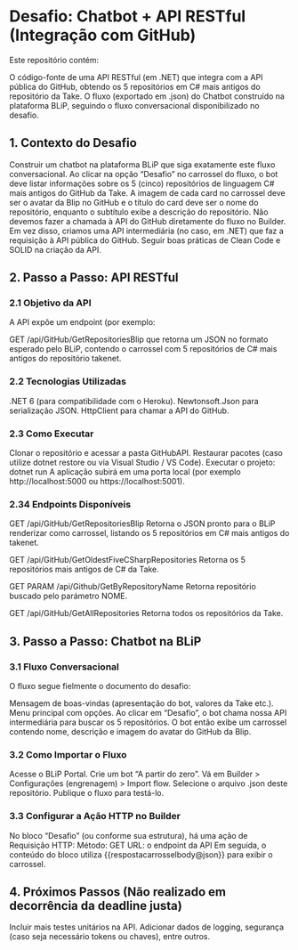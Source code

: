 # Desafio: Chatbot + API RESTful (Integração com GitHub)

Este repositório contém:

O código-fonte de uma API RESTful (em .NET) que integra com a API pública do GitHub, obtendo os 5 repositórios em C# mais antigos do repositório da Take.
O fluxo (exportado em .json) do Chatbot construído na plataforma BLiP, seguindo o fluxo conversacional disponibilizado no desafio.

## 1. Contexto do Desafio

Construir um chatbot na plataforma BLiP que siga exatamente este fluxo conversacional.
Ao clicar na opção “Desafio” no carrossel do fluxo, o bot deve listar informações sobre os 5 (cinco) repositórios de linguagem C# mais antigos do GitHub da Take.
A imagem de cada card no carrossel deve ser o avatar da Blip no GitHub e o título do card deve ser o nome do repositório, enquanto o subtítulo exibe a descrição do repositório.
Não devemos fazer a chamada à API do GitHub diretamente do fluxo no Builder. Em vez disso, criamos uma API intermediária (no caso, em .NET) que faz a requisição à API pública do GitHub.
Seguir boas práticas de Clean Code e SOLID na criação da API.

## 2. Passo a Passo: API RESTful

### 2.1 Objetivo da API

A API expõe um endpoint (por exemplo:

GET /api/GitHub/GetRepositoriesBlip
que retorna um JSON no formato esperado pelo BLiP, contendo o carrossel com 5 repositórios de C# mais antigos do repositório takenet.

### 2.2 Tecnologias Utilizadas

.NET 6 (para compatibilidade com o Heroku).
Newtonsoft.Json para serialização JSON.
HttpClient para chamar a API do GitHub.

### 2.3 Como Executar

Clonar o repositório e acessar a pasta GitHubAPI.
Restaurar pacotes (caso utilize dotnet restore ou via Visual Studio / VS Code).
Executar o projeto:
dotnet run
A aplicação subirá em uma porta local (por exemplo http://localhost:5000 ou https://localhost:5001).

### 2.34 Endpoints Disponíveis

GET /api/GitHub/GetRepositoriesBlip
Retorna o JSON pronto para o BLiP renderizar como carrossel, listando os 5 repositórios em C# mais antigos do takenet.

GET /api/GitHub/GetOldestFiveCSharpRepositories
Retorna os 5 repositórios mais antigos de C# da Take.

GET PARAM /api/Github/GetByRepositoryName
Retorna repositório buscado pelo parámetro NOME.

GET /api/GitHub/GetAllRepositories
Retorna todos os repositórios da Take.

## 3. Passo a Passo: Chatbot na BLiP

### 3.1 Fluxo Conversacional

O fluxo segue fielmente o documento do desafio:

Mensagem de boas-vindas (apresentação do bot, valores da Take etc.).
Menu principal com opções.
Ao clicar em “Desafio”, o bot chama nossa API intermediária para buscar os 5 repositórios.
O bot então exibe um carrossel contendo nome, descrição e imagem do avatar do GitHub da Blip.

### 3.2 Como Importar o Fluxo

Acesse o BLiP Portal.
Crie um bot “A partir do zero”.
Vá em Builder > Configurações (engrenagem) > Import flow.
Selecione o arquivo .json deste repositório.
Publique o fluxo para testá-lo.

### 3.3 Configurar a Ação HTTP no Builder

No bloco “Desafio” (ou conforme sua estrutura), há uma ação de Requisição HTTP:
Método: GET
URL: o endpoint da API
Em seguida, o conteúdo do bloco utiliza {{respostacarrosselbody@json}} para exibir o carrossel.

## 4. Próximos Passos (Não realizado em decorrência da deadline justa)

Incluir mais testes unitários na API.
Adicionar dados de logging, segurança (caso seja necessário tokens ou chaves), entre outros.


